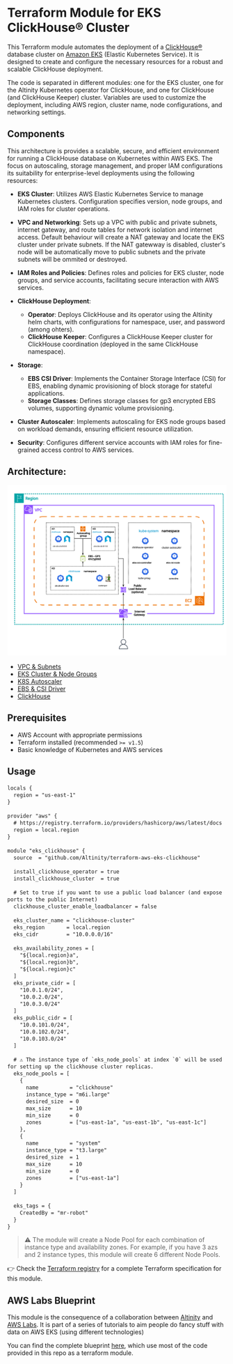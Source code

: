 # Terraform Module for EKS ClickHouse® Cluster

This Terraform module automates the deployment of a [ClickHouse®](https://clickhouse.com) database cluster on [Amazon EKS](https://aws.amazon.com/eks/) (Elastic Kubernetes Service). It is designed to create and configure the necessary resources for a robust and scalable ClickHouse deployment.

The code is separated in different modules: one for the EKS cluster, one for the Altinity Kubernetes operator for ClickHouse, and one for ClickHouse (and ClickHouse Keeper) cluster. Variables are used to customize the deployment, including AWS region, cluster name, node configurations, and networking settings.

## Components

This architecture is provides a scalable, secure, and efficient environment for running a ClickHouse database on Kubernetes within AWS EKS. The focus on autoscaling, storage management, and proper IAM configurations its suitability for enterprise-level deployments using the following resources:

- **EKS Cluster**: Utilizes AWS Elastic Kubernetes Service to manage Kubernetes clusters. Configuration specifies version, node groups, and IAM roles for cluster operations.

- **VPC and Networking**: Sets up a VPC with public and private subnets, internet gateway, and route tables for network isolation and internet access. Default behaviour will create a NAT gateway and locate the EKS cluster under private subnets. If the NAT gatewway is disabled, cluster's node will be automatically move to public subnets and the private subnets will be ommited or destroyed.

- **IAM Roles and Policies**: Defines roles and policies for EKS cluster, node groups, and service accounts, facilitating secure interaction with AWS services.

- **ClickHouse Deployment**:
  - **Operator**: Deploys ClickHouse and its operator using the Altinity helm charts, with configurations for namespace, user, and password (among ohters).
  - **ClickHouse Keeper**: Configures a ClickHouse Keeper cluster for ClickHouse coordination (deployed in the same ClickHouse namespace).

- **Storage**:
  - **EBS CSI Driver**: Implements the Container Storage Interface (CSI) for EBS, enabling dynamic provisioning of block storage for stateful applications.
  - **Storage Classes**: Defines storage classes for gp3 encrypted EBS volumes, supporting dynamic volume provisioning.

- **Cluster Autoscaler**: Implements autoscaling for EKS node groups based on workload demands, ensuring efficient resource utilization.

- **Security**: Configures different service accounts with IAM roles for fine-grained access control to AWS services.

## Architecture:

![](./aws_eks_blueprint_architecture_diagram.svg)

- [VPC & Subnets](./vpc.md)
- [EKS Cluster & Node Groups](./eks.md)
- [K8S Autoscaler](./autoscaler.md)
- [EBS & CSI Driver](./ebs.md)
- [ClickHouse](./clickhouse.md)

## Prerequisites

- AWS Account with appropriate permissions
- Terraform installed (recommended `>= v1.5`)
- Basic knowledge of Kubernetes and AWS services

## Usage

```hcl
locals {
  region = "us-east-1"
}

provider "aws" {
  # https://registry.terraform.io/providers/hashicorp/aws/latest/docs
  region = local.region
}

module "eks_clickhouse" {
  source  = "github.com/Altinity/terraform-aws-eks-clickhouse"

  install_clickhouse_operator = true
  install_clickhouse_cluster  = true

  # Set to true if you want to use a public load balancer (and expose ports to the public Internet)
  clickhouse_cluster_enable_loadbalancer = false

  eks_cluster_name = "clickhouse-cluster"
  eks_region       = local.region
  eks_cidr         = "10.0.0.0/16"

  eks_availability_zones = [
    "${local.region}a",
    "${local.region}b",
    "${local.region}c"
  ]
  eks_private_cidr = [
    "10.0.1.0/24",
    "10.0.2.0/24",
    "10.0.3.0/24"
  ]
  eks_public_cidr = [
    "10.0.101.0/24",
    "10.0.102.0/24",
    "10.0.103.0/24"
  ]

  # ⚠️ The instance type of `eks_node_pools` at index `0` will be used for setting up the clickhouse cluster replicas.
  eks_node_pools = [
    {
      name          = "clickhouse"
      instance_type = "m6i.large"
      desired_size  = 0
      max_size      = 10
      min_size      = 0
      zones         = ["us-east-1a", "us-east-1b", "us-east-1c"]
    },
    {
      name          = "system"
      instance_type = "t3.large"
      desired_size  = 1
      max_size      = 10
      min_size      = 0
      zones         = ["us-east-1a"]
    }
  ]

  eks_tags = {
    CreatedBy = "mr-robot"
  }
}
```

> ⚠️ The module will create a Node Pool for each combination of instance type and availability zones. For example, if you have 3 azs and 2 instance types, this module will create 6 different Node Pools.

👉 Check the [Terraform registry](https://registry.terraform.io/modules/Altinity/eks-clickhouse/aws/latest) for a complete Terraform specification for this module.

## AWS Labs Blueprint

This module is the consequence of a collaboration between [Altinity](https://altinity.com) and [AWS Labs](https://awslabs.github.io/data-on-eks/). It is part of a series of tutorials to aim people do fancy stuff with data on AWS EKS (using different technologies)

You can find the complete blueprint [here](#), which use most of the code provided in this repo as a terraform module.
